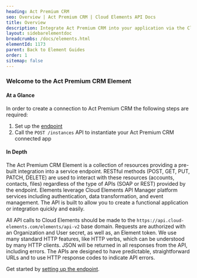 ```yaml
---
heading: Act Premium CRM
seo: Overview | Act Premium CRM | Cloud Elements API Docs
title: Overview
description: Integrate Act Premium CRM into your application via the Cloud Elements APIs.
layout: sidebarelementdoc
breadcrumbs: /docs/elements.html
elementId: 1173
parent: Back to Element Guides
order: 1
sitemap: false
---
```


### Welcome to the Act Premium CRM Element


#### At a Glance

In order to create a connection to Act Premium CRM the following steps are required:

1. Set up the [endpoint](actpremiumcrm-endpoint-setup.html)
2. Call the `POST /instances` API to instantiate your Act Premium CRM connected app

#### In Depth

The Act Premium CRM Element is a collection of resources providing a pre-built integration into a service endpoint. RESTful methods (POST, GET, PUT, PATCH, DELETE) are used to interact with these resources (accounts, contacts, files) regardless of the type of APIs (SOAP or REST) provided by the endpoint. Elements leverage Cloud Elements API Manager platform services including authentication, data transformation, and event management.  The API is built to allow you to create a functional application or integration quickly and easily.

All API calls to Cloud Elements should be made to the `https://api.cloud-elements.com/elements/api-v2` base domain. Requests are authorized with an Organization and User secret, as well as, an Element token.  We use many standard HTTP features, like HTTP verbs, which can be understood by many HTTP clients. JSON will be returned in all responses from the API, including errors. The APIs are designed to have predictable, straightforward URLs and to use HTTP response codes to indicate API errors.

Get started by [setting up the endpoint](actpremiumcrm-endpoint-setup.html).
